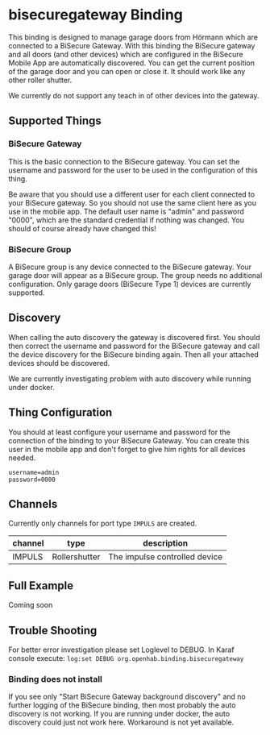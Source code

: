 # bisecuregateway Binding

This binding is designed to manage garage doors from Hörmann which are connected to a BiSecure Gateway.
With this binding the BiSecure gateway and all doors (and other devices) which are configured in the BiSecure Mobile App are automatically discovered. You can get the current position of the garage door and you can open or close it. It should work like any other roller shutter.

We currently do not support any teach in of other devices into the gateway.

## Supported Things

### BiSecure Gateway

This is the basic connection to the BiSecure gateway. You can set the username and password for the user to be used in the configuration of this thing.

Be aware that you should use a different user for each client connected to your BiSecure gateway. So you should not use the same client here as you use in the mobile app.
The default user name is "admin" and password "0000", which are the standard credential if nothing was changed. You should of course already have changed this!

### BiSecure Group

A BiSecure group is any device connected to the BiSecure gateway. Your garage door will appear as a BiSecure group.
The group needs no additional configuration.
Only garage doors (BiSecure Type 1) devices are currently supported.

## Discovery

When calling the auto discovery the gateway is discovered first. You should then correct the username and password for the BiSecure gateway and call the device discovery for the BiSecure binding again. Then all your attached devices should be discovered.

We are currently investigating problem with auto discovery while running under docker.

## Thing Configuration

You should at least configure your username and password for the connection of the binding to your BiSecure Gateway. You can create this user in the mobile app and don't forget to give him rights for all devices needed.

```
username=admin
password=0000
```

## Channels

Currently only channels for port type ```IMPULS``` are created. 


| channel |      type     | description                   |
|---------|---------------|-------------------------------|
| IMPULS  | Rollershutter | The impulse controlled device |

## Full Example

Coming soon

## Trouble Shooting

For better error investigation please set Loglevel to DEBUG. In Karaf console execute:
``` log:set DEBUG org.openhab.binding.bisecuregateway ```
 
### Binding does not install

If you see only "Start BiSecure Gateway background discovery" and no further logging of the BiSecure binding, then most probably the auto discovery is not working.
If you are running under docker, the auto discovery could just not work here. Workaround is not yet available.